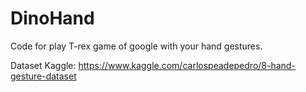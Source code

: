 # DinoHand
Code for play T-rex game of google with your hand gestures.

Dataset Kaggle: https://www.kaggle.com/carlospeadepedro/8-hand-gesture-dataset

